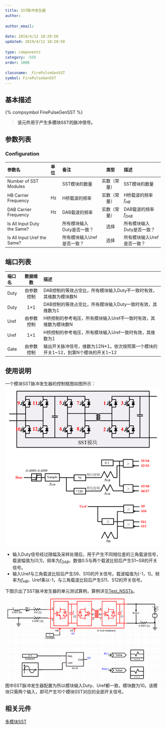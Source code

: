 ```yaml
---
title: SST脉冲发生器
author:

author_email:

date: 2019/4/12 10:20:50
updated: 2019/4/12 10:20:50

type: components
category: -555
order: 1000

classname: _FirePulseGenSST
symbol: FirePulseGenSST
---
```

## 基本描述
{% compsymbol FirePulseGenSST %}

> **该元件用于产生多模块SST的脉冲信号。**

## 参数列表
### Configuration
| 参数名 | 单位 | 备注 | 类型 | 描述 |
| :--- | :--- | :--- | :--: | :--- |
| Number of SST Modules |  | SST模块的数量 | 实数（常量） | SST模块的数量 |
| HB Carrier Frequency | Hz | H桥载波的频率 | 实数（常量） | H桥载波的频率$f_{HB}$ |
| DAB Carrier Frequency | Hz | DAB载波的频率 | 实数（常量） | DAB载波的频率$f_{DAB}$ |
| Is All Input Duty the Same? |  | 所有模块输入Duty是否一致？ | 选择 | 所有模块输入Duty是否一致？ |
| Is All Input Uref the Same? |  | 所有模块输入Uref是否一致？ | 选择 | 所有模块输入Uref是否一致？ |


## 端口列表

| 端口名 | 数据维数 | 描述 |
| :--- | :--:  | :--- |
| Duty | 由参数控制 |DAB控制的等效占空比，所有模块输入Duty不一致时有效，其维数为模块数N |
| Duty | 1×1 |DAB控制的等效占空比，所有模块输入Duty一致时有效，其维数为1 |
| Uref | 由参数控制 |H桥控制的参考电压，所有模块输入Uref不一致时有效，其维数为模块数N |
| Uref | 1×1 |H桥控制的参考电压，所有模块输入Uref一致时有效，其维数为1 |
| Gate | 由参数控制 | 输出开关脉冲信号，维数为12N*1。依次按照第一个模块的开关1\~12，到第N个模块的开关1\~12|

## 使用说明
一个模块SST脉冲发生器的控制框图如图所示：
![控制框图](comp_SSTgen/SSTgen.png)
+ 输入Duty信号经过限幅及采样处理后，用于产生不同相位差的三角载波信号，载波幅值为[0,1]，频率为$f_{DAB}$。数值0.5与两个载波比较后产生S1~S8的开关信号。
+ 输入Uref与三角载波比较后产生S9、S10的开关信号。载波幅值为[-1，1]，频率为$f_{HB}$。Uref乘以-1，与三角载波比较后产生S11、S12的开关信号。

下图示出了SST脉冲发生器的单元测试算例，算例详见[Test_NSSTs]()。
![单元测试图](comp_VSCModule/SSTN.png)
图中SST脉冲发生器配置为所以模块输入Duty、Uref都一致，模块数为10。该模块只需两个输入，即可产生10个模块SST对应的全部开关信号。
## 相关元件
[多模块SST](/components/comp_NSSTsModule.html)
